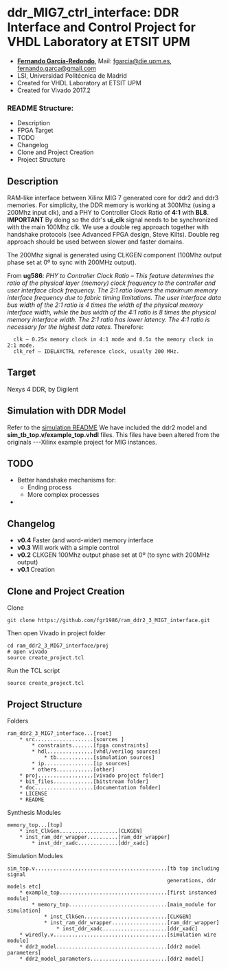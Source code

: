 # ddr_MIG7_ctrl_interface: DDR Interface and Control Project for VHDL Laboratory at ETSIT UPM

* [**Fernando García-Redondo**](http://lsi.die.upm.es/People/fernando-garcia/), Mail: [fgarcia@die.upm.es](mailto:fgarcia@die.upm.es), [fernando.garca@gmail.com](mailto:fernando.garca@gmail.com)
* LSI, Universidad Politécnica de Madrid
* Created for VHDL Laboratory at ETSIT UPM
* Created for Vivado 2017.2

### README Structure:
* Description
* FPGA Target
* TODO
* Changelog
* Clone and Project Creation
* Project Structure

## Description
RAM-like interface between Xilinx MIG 7 generated core for ddr2 and ddr3 memories.
For simplicity, the DDR memory is working at 300Mhz (using a 200Mhz input clk),
and a PHY to Controller Clock Ratio of **4:1** with **BL8**.
**IMPORTANT** By doing so the ddr's **ui_clk** signal needs to be synchronized with the main 100Mhz clk.
We use a double reg approach together with handshake protocols (see Advanced FPGA design, Steve Kilts).
Double reg approach should be used between slower and faster domains.

The 200Mhz signal is generated using CLKGEN component (100Mhz output phase set at 0º to sync with 200MHz output).

From **ug586**:
*PHY to Controller Clock Ratio – This feature determines the ratio of the physical
layer (memory) clock frequency to the controller and user interface clock frequency.
The 2:1 ratio lowers the maximum memory interface frequency due to fabric timing
limitations. The user interface data bus width of the 2:1 ratio is 4 times the width of
the physical memory interface width, while the bus width of the 4:1 ratio is 8 times the
physical memory interface width. The 2:1 ratio has lower latency. The 4:1 ratio is
necessary for the highest data rates.*
Therefore:

      clk – 0.25x memory clock in 4:1 mode and 0.5x the memory clock in 2:1 mode.
      clk_ref – IDELAYCTRL reference clock, usually 200 MHz.

## Target
Nexys 4 DDR, by Digilent

## Simulation with DDR Model
Refer to the [simulation README](src/hdl/tb/README_tb.md)
We have included the ddr2 model and **sim_tb_top.v/example_top.vhdl** files.
This files have been altered from the originals ---Xilinx example project for MIG instances.

## TODO
* Better handshake mechanisms for:
    * Ending process
    * More complex processes
*

## Changelog
* **v0.4** Faster (and word-wider) memory interface
* **v0.3** Will work with a simple control
* **v0.2** CLKGEN 100Mhz output phase set at 0º (to sync with 200MHz output)
* **v0.1** Creation

## Clone and Project Creation

Clone
```
git clone https://github.com/fgr1986/ram_ddr2_3_MIG7_interface.git
```
Then open Vivado in project folder
```
cd ram_ddr2_3_MIG7_interface/proj
# open vivado
source create_project.tcl
```
Run the TCL script
```
source create_project.tcl
```

## Project Structure

Folders
```
ram_ddr2_3_MIG7_interface...[root]
    * src...................[sources ]
        * constraints.......[fpga constraints]
        * hdl...............[vhdl/verilog sources]
            * tb............[simulation sources]
        * ip................[ip sources]
        * others............[other]
    * proj..................[vivado project folder]
    * bit_files.............[bitstream folder]
    * doc...................[documentation folder]
    * LICENSE
    * README
```

Synthesis Modules
```
memory_top...[top]
    * inst_ClkGen...................[CLKGEN]
    * inst_ram_ddr_wrapper..........[ram_ddr_wrapper]
        * inst_ddr_xadc.............[ddr_xadc]
```

Simulation Modules
```
sim_top.v...........................................[tb top including signal
                                                    generations, ddr models etc]
    * example_top...................................[first instanced module]
        * memory_top................................[main_module for simulation]
            * inst_ClkGen...........................[CLKGEN]
            * inst_ram_ddr_wrapper..................[ram_ddr_wrapper]
                * inst_ddr_xadc.....................[ddr_xadc]
    * wiredly.v.....................................[simulation wire module]
    * ddr2_model....................................[ddr2 model parameters]
    * ddr2_model_parameters.........................[ddr2 model]
```
